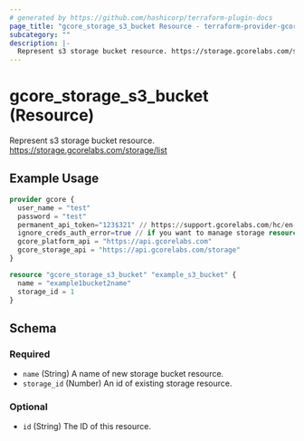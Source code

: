 ```yaml
---
# generated by https://github.com/hashicorp/terraform-plugin-docs
page_title: "gcore_storage_s3_bucket Resource - terraform-provider-gcorelabs"
subcategory: ""
description: |-
  Represent s3 storage bucket resource. https://storage.gcorelabs.com/storage/list
---
```


# gcore_storage_s3_bucket (Resource)

Represent s3 storage bucket resource. https://storage.gcorelabs.com/storage/list

## Example Usage

```terraform
provider gcore {
  user_name = "test"
  password = "test"
  permanent_api_token="123$321" // https://support.gcorelabs.com/hc/en-us/articles/360018625617-API-tokens
  ignore_creds_auth_error=true // if you want to manage storage resource only and provide permanent_api_token without user_name & password
  gcore_platform_api = "https://api.gcorelabs.com"
  gcore_storage_api = "https://api.gcorelabs.com/storage"
}

resource "gcore_storage_s3_bucket" "example_s3_bucket" {
  name = "example1bucket2name"
  storage_id = 1
}
```

<!-- schema generated by tfplugindocs -->
## Schema

### Required

- `name` (String) A name of new storage bucket resource.
- `storage_id` (Number) An id of existing storage resource.

### Optional

- `id` (String) The ID of this resource.


